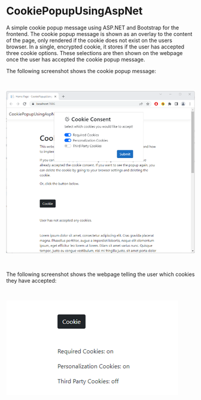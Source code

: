 # CookiePopupUsingAspNet

A simple cookie popup message using ASP.NET and Bootstrap for the frontend. The cookie popup message is shown as an overlay to the content of the page, only rendered if the cookie does not exist on the users browser. In a single, encrypted cookie, it stores if the user has accepted three cookie options. These selections are then shown on the webpage once the user has accepted the cookie popup message. 
<br />

The following screenshot shows the cookie popup message:

<br />

![Screenshot](CookieConsent.png)

<br />

The following screenshot shows the webpage telling the user which cookies they have accepted:

<br />

![Screenshot](CookieTracker.png)

